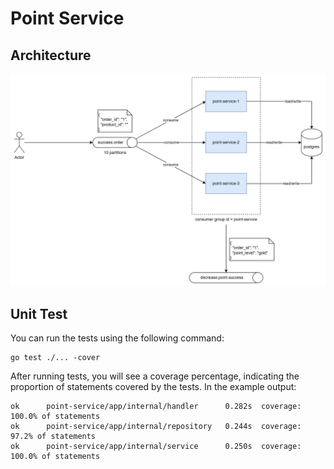 # Point Service

## Architecture
![architecture](docs/arch.jpg)

## Unit Test
You can run the tests using the following command:
```
go test ./... -cover
```

After running tests, you will see a coverage percentage, indicating the proportion of statements covered by the tests. In the example output:

```
ok      point-service/app/internal/handler      0.282s  coverage: 100.0% of statements
ok      point-service/app/internal/repository   0.244s  coverage: 97.2% of statements
ok      point-service/app/internal/service      0.250s  coverage: 100.0% of statements
```